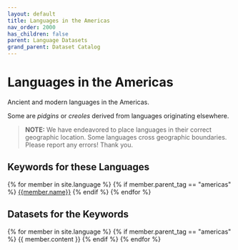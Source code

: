 ```yaml
---
layout: default
title: Languages in the Americas
nav_order: 2000
has_children: false
parent: Language Datasets
grand_parent: Dataset Catalog
---
```


# Languages in the Americas

Ancient and modern languages in the Americas.

Some are _pidgins_ or _creoles_ derived from languages originating elsewhere.

> **NOTE:** We have endeavored to place languages in their correct geographic location. Some languages cross geographic boundaries. Please report any errors! Thank you.

<a name="keywords-at-top"></a>

## Keywords for these Languages

<div>
{% for member in site.language %}
  {% if member.parent_tag == "americas" %} 
    <a href="#{{member.cleaned_tag}}" class="topic-btn">{{member.name}}</a>
  {% endif %}
{% endfor %}
</div>

## Datasets for the Keywords

{% for member in site.language %}
  {% if member.parent_tag == "americas" %}
    {{ member.content }}
  {% endif %}
{% endfor %}
